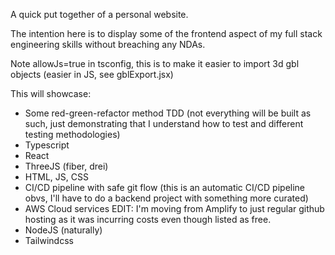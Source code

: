 A quick put together of a personal website.

The intention here is to display some of the frontend aspect of my 
full stack engineering skills without breaching any NDAs. 

Note allowJs=true in tsconfig, this is to make it easier to import 3d gbl objects (easier in JS, see gblExport.jsx)

This will showcase:
- Some red-green-refactor method TDD (not everything will be built as such, just demonstrating that I understand how to test and different testing methodologies)
- Typescript
- React
- ThreeJS (fiber, drei)
- HTML, JS, CSS
- CI/CD pipeline with safe git flow (this is an automatic CI/CD pipeline obvs, I'll have to do a backend project with something more curated)
- AWS Cloud services EDIT: I'm moving from Amplify to just regular github hosting as it was incurring costs even though listed as free.
- NodeJS (naturally)
- Tailwindcss

